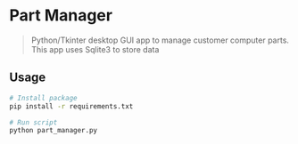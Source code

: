 # Part Manager

> Python/Tkinter desktop GUI app to manage customer computer parts. This app uses Sqlite3 to store data

## Usage

```bash
# Install package
pip install -r requirements.txt

# Run script
python part_manager.py
```
